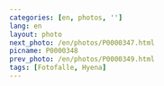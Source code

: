 ```yaml
---
categories: [en, photos, '']
lang: en
layout: photo
next_photo: /en/photos/P0000347.html
picname: P0000348
prev_photo: /en/photos/P0000349.html
tags: [Fotofalle, Hyena]
---
```

